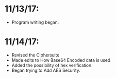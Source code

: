 # 11/13/17: 
* Program writing began. 
# 11/14/17: 

* Revised the Ciphersuite
* Made edits to How Base64 Encoded data is used.
* Added the possibility of hex verification.
* Began trying to Add AES Security.
